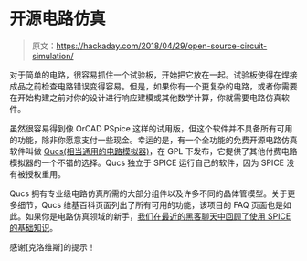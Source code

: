 # 开源电路仿真

> 原文：<https://hackaday.com/2018/04/29/open-source-circuit-simulation/>

对于简单的电路，很容易抓住一个试验板，开始把它放在一起。试验板使得在焊接成品之前检查电路错误变得容易。但是，如果你有一个更复杂的电路，或者你需要在开始构建之前对你的设计进行响应建模或其他数学计算，你就需要电路仿真软件。

虽然很容易得到像 OrCAD PSpice 这样的试用版，但这个软件并不具备所有可用的功能，除非你愿意支付一些现金。幸运的是，有一个全功能的免费开源电路仿真软件叫做 [Qucs(相当通用的电路模拟器)](http://qucs.sourceforge.net/)，在 GPL 下发布，它提供了其他付费电路模拟器的一个不错的选择。Qucs 独立于 SPICE 运行自己的软件，因为 SPICE 没有被授权重用。

Qucs 拥有专业级电路仿真所需的大部分组件以及许多不同的晶体管模型。关于更多细节，Qucs 维基百科页面列出了所有可用的功能，该项目的 FAQ 页面也是如此。如果你是电路仿真领域的新手，[我们在最近的黑客聊天中回顾了使用 SPICE 的基础知识](https://hackaday.com/2018/03/28/friday-hack-chat-simulating-analog/)。

感谢[克洛维斯]的提示！